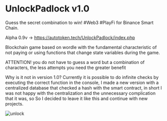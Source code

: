 # UnlockPadlock v1.0
 Guess the secret combination to win! #Web3 #PlayFi for Binance Smart Chain.
 
Alpha 0.9v -> https://autotoken.tech/UnlockPadlock/index.php

Blockchain game based on wordle with the fundamental characteristic of not paying or using functions that change state variables during the game.

ATTENTION! you do not have to guess a word but a combination of characters, the less attempts you need the greater benefit

Why is it not in version 1.0? Currently it is possible to do infinite checks by executing the correct function in the console, I made a new version with a centralized database that checked a hash with the smart contract, in short I was not happy with the centralization and the unnecessary complication that it was, so So I decided to leave it like this and continue with new projects.


![unlock](https://user-images.githubusercontent.com/57547835/163734257-91f940d0-2960-4283-9839-b8d162086d3c.png)

